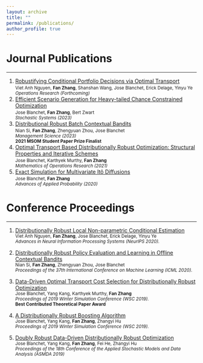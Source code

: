 ```yaml
---
layout: archive
title: ""
permalink: /publications/
author_profile: true
---
```


# Journal Publications
------------
1. [Robustifying Conditional Portfolio Decisions via Optimal Transport](
    https://arxiv.org/abs/2103.16451
)<br>
<small>Viet Anh Nguyen, **Fan Zhang**, Shanshan Wang, Jose Blanchet, Erick Delage, Yinyu Ye<br>
<em>Operations Research (Forthcoming)</em></small>
2. [Efficient Scenario Generation for Heavy-tailed Chance Constrained Optimization](
    https://pubsonline.informs.org/doi/10.1287/stsy.2021.0021
)<br>
<small>Jose Blanchet, **Fan Zhang**, Bert Zwart<br>
<em>Stochastic Systems (2023)</em></small>
3. [Distributional Robust Batch Contextual Bandits](
    https://pubsonline.informs.org/doi/abs/10.1287/mnsc.2023.4678
)<br>
<small>Nian Si, **Fan Zhang**, Zhengyuan Zhou, Jose Blanchet<br>
<em>Management Science (2023)</em><br>
**2021 MSOM Student Paper Prize Finalist**</small>
4. [Optimal Transport Based Distributionally Robust Optimization: Structural Properties and Iterative Schemes](
    https://pubsonline.informs.org/doi/abs/10.1287/moor.2021.1178
)<br>
<small>Jose Blanchet, Karthyek Murthy, **Fan Zhang**<br>
<em>Mathematics of Operations Research (2021)</em></small>
5. [Exact Simulation for Multivariate Itô Diffusions]( 
https://www.cambridge.org/core/journals/advances-in-applied-probability/article/abs/exact-simulation-for-multivariate-ito-diffusions/580E7AF2DC0A4081487A88762918CF31
)<br>
<small>Jose Blanchet, **Fan Zhang**<br>
<em>Advances of Applied Probability (2020) </em></small>


# Conference Proceedings
------------

1. [Distributionally Robust Local Non-parametric Conditional Estimation](https://papers.nips.cc/paper/2020/file/adf854f418fc96fb01ad92a2ed2fc35c-Paper.pdf
)<br>
<small>Viet Anh Nguyen, **Fan Zhang**, Jose Blanchet, Erick Delage, Yinyu Ye<br>
<em> Advances in Neural Information Processing Systems (NeurIPS 2020). </em></small><br>

2. [Distributionally Robust Policy Evaluation and Learning in Offline Contextual Bandits](
http://proceedings.mlr.press/v119/si20a.html
)<br>
<small>Nian Si, **Fan Zhang**, Zhengyuan Zhou, Jose Blanchet<br>
<em> Proceedings of the 37th International Conference on Machine Learning (ICML 2020). </em></small><br>

3. [Data-Driven Optimal Transport Cost Selection for Distributionally Robust Optimization](
https://ieeexplore.ieee.org/stamp/stamp.jsp?tp=&arnumber=9004785
)<br>
<small>Jose Blanchet, Yang Kang, Karthyek Murthy, **Fan Zhang**<br>
<em> Proceedings of 2019 Winter Simulation Conference (WSC 2019).</em><br>
**Best Contributed Theoretical Paper Award**</small><br>

4. [A Distributionally Robust Boosting Algorithm](
https://ieeexplore.ieee.org/stamp/stamp.jsp?tp=&arnumber=9004804
)<br>
<small>Jose Blanchet, Yang Kang, **Fan Zhang**, Zhangyi Hu<br>
<em> Proceedings of 2019 Winter Simulation Conference (WSC 2019). </em></small><br>

5. [Doubly Robust Data-Driven Distributionally Robust Optimization](
https://arxiv.org/pdf/1705.07168.pdf
)<br>
<small>Jose Blanchet, Yang Kang, **Fan Zhang**, Fei He, Zhangyi Hu<br>
<em>Proceedings of the 18th Conference of the Applied Stochastic Models and Data Analysis (ASMDA 2019)</em></small><br>


<!---
{% if author.googlescholar %}
  You can also find my articles on <u><a href="{{author.googlescholar}}">my Google Scholar profile</a>.</u>
{% endif %}

{% include base_path %}

{% for post in site.publications reversed %}
  {% include archive-single.html %}
{% endfor %}
-->

